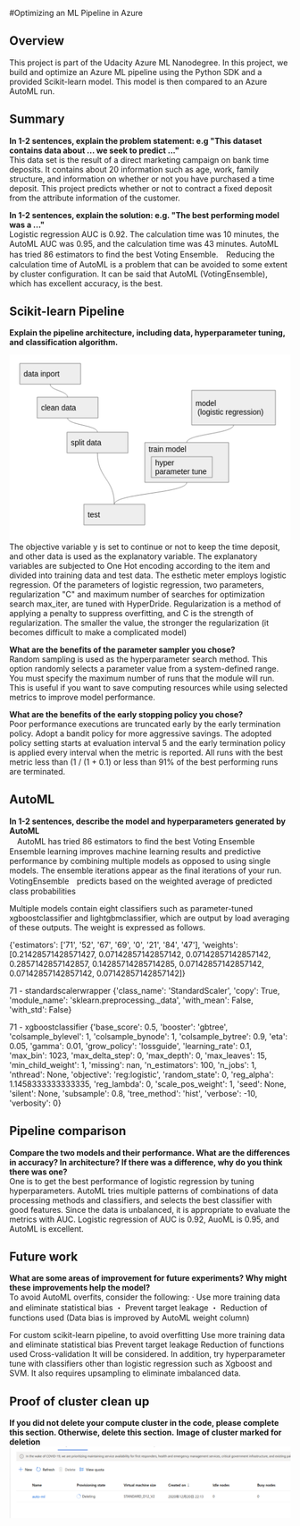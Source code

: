 #Optimizing an ML Pipeline in Azure

## Overview
This project is part of the Udacity Azure ML Nanodegree.
In this project, we build and optimize an Azure ML pipeline using the Python SDK and a provided Scikit-learn model.
This model is then compared to an Azure AutoML run.

## Summary
**In 1-2 sentences, explain the problem statement: e.g "This dataset contains data about ... we seek to predict ..."**  
This data set is the result of a direct marketing campaign on bank time deposits.
It contains about 20 information such as age, work, family structure, and information on whether or not you have purchased a time deposit. This project predicts whether or not to contract a fixed deposit from the attribute information of the customer.

**In 1-2 sentences, explain the solution: e.g. "The best performing model was a ..."**  
Logistic regression AUC is 0.92. The calculation time was 10 minutes, the AutoML AUC was 0.95, and the calculation time was 43 minutes. AutoML has tried 86 estimators to find the best Voting Ensemble.　Reducing the calculation time of AutoML is a problem that can be avoided to some extent by cluster configuration. It can be said that AutoML (VotingEnsemble), which has excellent accuracy, is the best.



## Scikit-learn Pipeline
**Explain the pipeline architecture, including data, hyperparameter tuning, and classification algorithm.**  

![](2020-12-25-19-09-36.png)
The objective variable y is set to continue or not to keep the time deposit, and other data is used as the explanatory variable. The explanatory variables are subjected to One Hot encoding according to the item and divided into training data and test data. The esthetic meter employs logistic regression.
Of the parameters of logistic regression, two parameters, regularization "C" and maximum number of searches for optimization search max_iter, are tuned with HyperDride. Regularization is a method of applying a penalty to suppress overfitting, and C is the strength of regularization. The smaller the value, the stronger the regularization (it becomes difficult to make a complicated model)



**What are the benefits of the parameter sampler you chose?**  
Random sampling is used as the hyperparameter search method. 
This option randomly selects a parameter value from a system-defined range. You must specify the maximum number of runs that the module will run. This is useful if you want to save computing resources while using selected metrics to improve model performance.



**What are the benefits of the early stopping policy you chose?**  
Poor performance executions are truncated early by the early termination policy. Adopt a bandit policy for more aggressive savings.
The adopted policy setting starts at evaluation interval 5 and the early termination policy is applied every interval when the metric is reported. All runs with the best metric less than (1 / (1 + 0.1) or less than 91% of the best performing runs are terminated.

## AutoML
**In 1-2 sentences, describe the model and hyperparameters generated by AutoML**  
　AutoML has tried 86 estimators to find the best Voting Ensemble
 Ensemble learning improves machine learning results and predictive performance by combining multiple models as opposed to using single models. The ensemble iterations appear as the final iterations of your run. VotingEnsemble　predicts based on the weighted average of predicted class probabilities 

Multiple models contain eight classifiers such as parameter-tuned xgboostclassifier and lightgbmclassifier, which are output by load averaging of these outputs. The weight is expressed as follows.

{'estimators': ['71', '52', '67', '69', '0', '21', '84', '47'],
 'weights': [0.21428571428571427,
             0.07142857142857142,
             0.07142857142857142,
             0.2857142857142857,
             0.14285714285714285,
             0.07142857142857142,
             0.07142857142857142,
             0.07142857142857142]}

71 - standardscalerwrapper
{'class_name': 'StandardScaler',
 'copy': True,
 'module_name': 'sklearn.preprocessing._data',
 'with_mean': False,
 'with_std': False}

71 - xgboostclassifier
{'base_score': 0.5,
 'booster': 'gbtree',
 'colsample_bylevel': 1,
 'colsample_bynode': 1,
 'colsample_bytree': 0.9,
 'eta': 0.05,
 'gamma': 0.01,
 'grow_policy': 'lossguide',
 'learning_rate': 0.1,
 'max_bin': 1023,
 'max_delta_step': 0,
 'max_depth': 0,
 'max_leaves': 15,
 'min_child_weight': 1,
 'missing': nan,
 'n_estimators': 100,
 'n_jobs': 1,
 'nthread': None,
 'objective': 'reg:logistic',
 'random_state': 0,
 'reg_alpha': 1.1458333333333335,
 'reg_lambda': 0,
 'scale_pos_weight': 1,
 'seed': None,
 'silent': None,
 'subsample': 0.8,
 'tree_method': 'hist',
 'verbose': -10,
 'verbosity': 0}




## Pipeline comparison
**Compare the two models and their performance. What are the differences in accuracy? In architecture? If there was a difference, why do you think there was one?**  
One is to get the best performance of logistic regression by tuning hyperparameters.
AutoML tries multiple patterns of combinations of data processing methods and classifiers, and selects the best classifier with good features. Since the data is unbalanced, it is appropriate to evaluate the metrics with AUC. Logistic regression of AUC is 0.92, AuoML is 0.95, and AutoML is excellent.

## Future work
**What are some areas of improvement for future experiments? Why might these improvements help the model?**  
To avoid AutoML overfits, consider the following:
· Use more training data and eliminate statistical bias
・ Prevent target leakage
・ Reduction of functions used
(Data bias is improved by AutoML weight column)

For custom scikit-learn pipeline, to avoid overfitting
Use more training data and eliminate statistical bias
Prevent target leakage
Reduction of functions used
Cross-validation
It will be considered.
In addition, try hyperparameter tune with classifiers other than logistic regression such as Xgboost and SVM. It also requires upsampling to eliminate imbalanced data.


## Proof of cluster clean up
**If you did not delete your compute cluster in the code, please complete this section. Otherwise, delete this section.** 
**Image of cluster marked for deletion**   
![](2020-12-24-23-34-41.png)